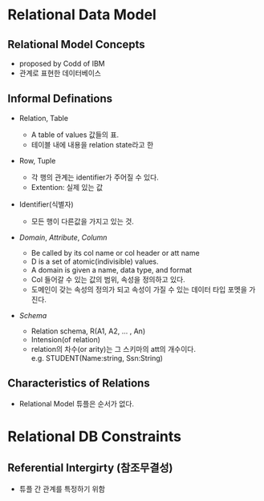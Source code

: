 # Relational Data Model

## Relational Model Concepts
- proposed by Codd of IBM
- 관계로 표현한 데이터베이스

## Informal Definations  
- Relation, Table
    - A table of values 값들의 표.
    - 테이블 내에 내용을 relation state라고 한
    
- Row, Tuple
    - 각 행의 관계는 identifier가 주어질 수 있다.
    - Extention: 실제 있는 값

- Identifier(식별자)
    - 모든 행이 다른값을 가지고 있는 것.

- *Domain*, *Attribute*, *Column*
    - Be called by its col name or col header or att name  
    - D is a set of atomic(indivisible) values. 
    - A domain is given a name, data type, and format
    - Col 들어갈 수 있는 값의 범위, 속성을 정의하고 있다.
    - 도메인이 갖는 속성의 정의가 되고 속성이 가질 수 있는 데이터 타입 포멧을 가진다.

- *Schema*
    - Relation schema, R(A1, A2, ... , An)
    - Intension(of relation)  
    - relation의 차수(or arity)는 그 스키마의 att의 개수이다.  
    e.g. STUDENT(Name:string, Ssn:String)

## Characteristics of Relations
- Relational Model 튜플은 순서가 없다.




# Relational DB Constraints

## Referential Intergirty (참조무결성)
- 튜플 간 관계를 특정하기 위함
